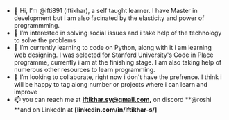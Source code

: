 - 👋 Hi, I’m @ifti891 (iftikhar), a self taught learner. I have Master in development but i am also facinated by the elasticity and power of programmming.
- 👀 I’m interested in solving social issues and i take help of the technology to solve the problems
- 🌱 I’m currently learning to code on Python, along with it i am learning web designing. I was selected for Stanford University's Code in Place programme, 
      currently i am at the finishing stage. I am also taking help of numerous other resources to learn programming.
- 💞️ I’m looking to collaborate, right now i don't have the prefrence. I think i will be happy to tag along number or projects where i can learn and improve
- 📫 you can reach me at **iftikhar.sy@gmail.com,** on discord **@roshi **and on LinkedIn at **[linkedin.com/in/iftikhar-s/]**

<!---
ifti891/ifti891 is a ✨ special ✨ repository because its `README.md` (this file) appears on your GitHub profile.
You can click the Preview link to take a look at your changes.
--->
